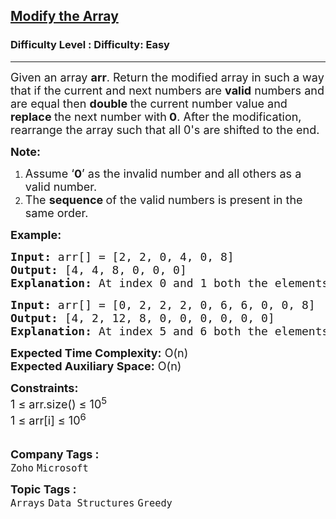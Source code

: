 <h2><a href="https://www.geeksforgeeks.org/problems/ease-the-array0633/1?page=2&company=Microsoft&difficulty=Basic,Easy,Medium,Hard&status=unsolved,attempted&sortBy=accuracy">Modify the Array</a></h2><h3>Difficulty Level : Difficulty: Easy</h3><hr><div class="problems_problem_content__Xm_eO"><p><span style="font-size: 18px;">Given an array <strong>arr</strong>. Return the modified array in such a way that if the current and next numbers are <strong>valid</strong> numbers and are equal then <strong>double </strong>the current number value and <strong>replace </strong>the next number with<strong> 0</strong>. After the modification, rearrange the array such that all 0's are shifted to the end.</span></p>
<p><strong><span style="font-size: 18px;">Note:</span></strong></p>
<ol>
<li><span style="font-size: 18px;">Assume ‘<strong>0</strong>’ as the invalid number and all others as a valid number.</span></li>
<li><span style="font-size: 18px;">The <strong>sequence </strong>of the valid numbers is present in the same order.</span></li>
</ol>
<p><span style="font-size: 18px;"><strong>Example:</strong></span></p>
<pre><span style="font-size: 18px;"><strong>Input:</strong> arr[] = [2, 2, 0, 4, 0, 8] <br><strong>Output:</strong> [4, 4, 8, 0, 0, 0] <br><strong>Explanation: </strong>At index 0 and 1 both the elements are the same. So, we will change the element at index 0 to 4 and the element at index 1 is 0 then we will shift all the zeros to the end of the array. So, the array will become [4, 4, 8, 0, 0, 0].</span></pre>
<pre><span style="font-size: 18px;"><strong>Input:</strong> arr[] = [0, 2, 2, 2, 0, 6, 6, 0, 0, 8]<strong>&nbsp;<br>Output:</strong> [4, 2, 12, 8, 0, 0, 0, 0, 0, 0]<br><strong>Explanation:&nbsp;</strong>At index 5 and 6 both the elements are the same. So, we will change the element at index 5 to 12 and the element at index 6 is 0. We will change the element at index 1 to 4 and the element at index 2 is 0. Then we shift all the zeros to the end of the array. So, array will become [4, 2, 12, 8, 0, 0, 0, 0, 0, 0].<br></span></pre>
<p><span style="font-size: 18px;"><strong>Expected Time Complexity:</strong> O(n)<br><strong>Expected Auxiliary Space:</strong> O(n)</span></p>
<p><span style="font-size: 18px;"><strong>Constraints:</strong><br>1 ≤ arr.size() ≤ 10<sup>5<br></sup>1 ≤ arr[i] ≤ 10<sup>6</sup><sup><br>&nbsp;</sup></span></p></div><p><span style=font-size:18px><strong>Company Tags : </strong><br><code>Zoho</code>&nbsp;<code>Microsoft</code>&nbsp;<br><p><span style=font-size:18px><strong>Topic Tags : </strong><br><code>Arrays</code>&nbsp;<code>Data Structures</code>&nbsp;<code>Greedy</code>&nbsp;